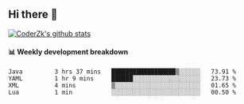 ## Hi there 👋

[![CoderZk's github stats](https://github-readme-stats.vercel.app/api?username=zhoukuo123&show_icons=true&count_private=true)](https://github.com/anuraghazra/github-readme-stats)

#### :bar_chart: Weekly development breakdown

<!--START_SECTION:waka-->
```text
Java         3 hrs 37 mins   ██████████████████▒░░░░░░   73.91 % 
YAML         1 hr 9 mins     ██████░░░░░░░░░░░░░░░░░░░   23.73 % 
XML          4 mins          ▒░░░░░░░░░░░░░░░░░░░░░░░░   01.65 % 
Lua          1 min           ░░░░░░░░░░░░░░░░░░░░░░░░░   00.50 % 
```
<!--END_SECTION:waka-->
